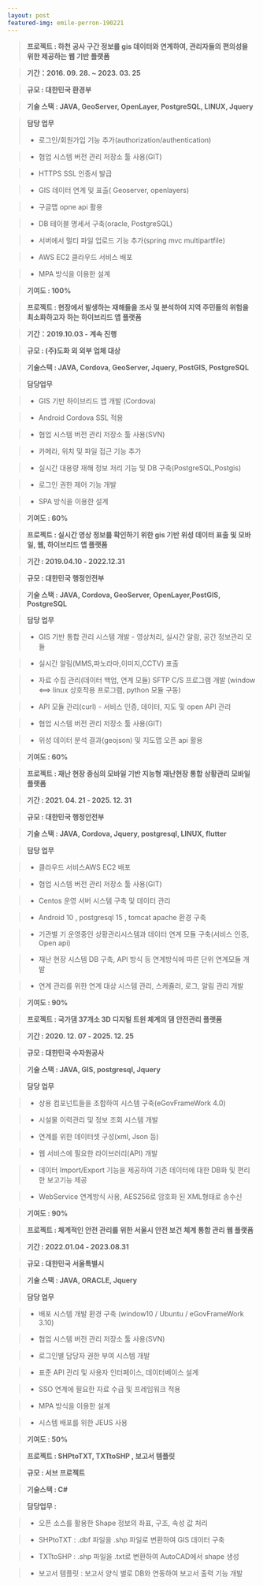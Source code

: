 ```yaml
---
layout: post
featured-img: emile-perron-190221
---
```


> **프로젝트 : 하천 공사 구간 정보를 gis 데이터와 연계하여, 관리자들의 편의성을 위한 제공하는 웹 기반 플랫폼**

> **기간：2016. 09. 28. ~ 2023. 03. 25**

> **규모 : 대한민국 환경부**

> **기술 스택  :  JAVA, GeoServer, OpenLayer, PostgreSQL, LINUX, Jquery**

> **담당 업무**  
> - 로그인/회원가입 기능 추가(authorization/authentication)

> - 협업 시스템 버전 관리 저장소 툴 사용(GIT)

> - HTTPS SSL 인증서 발급

> - GIS 데이터 연계 및 표출( Geoserver, openlayers)

> - 구글맵 opne api 활용

> - DB 테이블 명세서 구축(oracle, PostgreSQL)

> - 서버에서 멀티 파일 업로드 기능 추가(spring mvc multipartfile)

> - AWS EC2 클라우드 서비스 배포

> - MPA 방식을 이용한 설계

> **기여도  : 100%**


> **프로젝트 :  현장에서 발생하는 재해들을 조사 및 분석하여 지역 주민들의 위험을 최소화하고자 하는 하이브리드 앱 플랫폼**

> **기간：2019.10.03 - 계속 진행**

> **규모 : (주)도화 외 외부 업체 대상**

> **기술스택 :  JAVA, Cordova, GeoServer, Jquery, PostGIS, PostgreSQL**

> **담당업무**
  
> - GIS 기반 하이브리드 앱 개발 (Cordova)

> - Android Cordova SSL 적용

> - 협업 시스템 버전 관리 저장소 툴 사용(SVN)

> - 카메라, 위치 및 파일 접근 기능 추가

> - 실시간 대용량 재해 정보 처리 기능 및 DB 구축(PostgreSQL,Postgis)

> - 로그인 권한 제어 기능 개발

> - SPA 방식을 이용한 설계

> **기여도  : 60%**

> **프로젝트 :  실시간 영상 정보를 확인하기 위한 gis 기반 위성 데이터 표출 및 모바일, 웹, 하이브리드 앱 플랫폼**

> **기간 : 2019.04.10 - 2022.12.31**

> **규모 : 대한민국 행정안전부**

> **기술 스택  : JAVA, Cordova, GeoServer, OpenLayer,PostGIS, PostgreSQL**

> **담당 업무**  

> - GIS 기반 통합 관리 시스템 개발 - 영상처리, 실시간 알람, 공간 정보관리 모듈

> - 실시간 알림(MMS,파노라마,이미지,CCTV) 표출 

> - 자료 수집 관리(데이터 백업, 연계 모듈) SFTP C/S 프로그램 개발 (window <==> linux 상호작용 프로그램, python 모듈 구동) 

> - API 모듈 관리(curl) - 서비스 인증, 데이터, 지도 및 open API 관리

> - 협업 시스템 버전 관리 저장소 툴 사용(GIT)
 
> - 위성 데이터 분석 결과(geojson) 및 지도맵 오픈 api 활용

> **기여도  : 60%**


 > **프로젝트 : 재난 현장 중심의 모바일 기반 지능형 재난현장 통합 상황관리 모바일 플랫폼**

> **기간 : 2021. 04. 21 - 2025. 12. 31**

> **규모 : 대한민국 행정안전부**

> **기술 스택 :  JAVA, Cordova, Jquery, postgresql, LINUX, flutter**

> **담당 업무**  

> - 클라우드 서비스AWS EC2 배포

> - 협업 시스템 버전 관리 저장소 툴 사용(GIT)

> - Centos 운영 서버 시스템 구축 및 데이터 관리

> - Android 10 , postgresql 15 , tomcat apache  환경 구축

> - 기관별 기 운영중인 상황관리시스템과 데이터 연계 모듈 구축(서비스 인증, Open api)

> - 재난 현장 시스템 DB 구축,  API 방식 등 연계방식에 따른 단위 연계모듈 개발

> - 연계 관리를 위한 연계 대상 시스템 관리, 스케쥴러, 로그, 알림 관리 개발


> **기여도  : 90%**


 > **프로젝트 : 국가댐 37개소 3D 디지털 트윈 체계의 댐 안전관리 플랫폼**

> **기간 : 2020. 12. 07 - 2025. 12. 25**

> **규모 : 대한민국 수자원공사**

> **기술 스택 :  JAVA, GIS, postgresql, Jquery**

> **담당 업무**  

> - 상용 컴포넌트들을 조합하여 시스템 구축(eGovFrameWork 4.0)

> - 시설물 이력관리 및 정보 조회 시스템 개발

> - 연계를 위한 데이터셋 구성(xml, Json 등)

> - 웹 서비스에 필요한 라이브러리(API) 개발

> - 데이터 Import/Export 기능을 제공하여 기존 데이터에 대한 DB화 및 편리한 보고기능 제공

> - WebService 연계방식 사용, AES256로 암호화 된 XML형태로 송수신

> **기여도  : 90%**

> **프로젝트 :  체계적인 안전 관리를 위한 서울시 안전 보건 체계 통합 관리 웹 플랫폼**

> **기간 : 2022.01.04 - 2023.08.31**

> **규모 : 대한민국 서울특별시**

> **기술 스택  : JAVA, ORACLE, Jquery**

> **담당 업무**  

> - 배포 시스템 개발 환경 구축 (window10 / Ubuntu / eGovFrameWork 3.10)

> - 협업 시스템 버전 관리 저장소 툴 사용(SVN)

> - 로그인별 담당자 권한 부여 시스템 개발

> - 표준 API 관리 및 사용자 인터페이스, 데이터베이스 설계 

> - SSO 연계에 필요한 자료 수급 및 프레임워크 적용

> - MPA 방식을 이용한 설계

> - 시스템 배포를 위한 JEUS 사용

> **기여도  : 50%**

> **프로젝트 : SHPtoTXT, TXTtoSHP , 보고서 템플릿**

> **규모 : 서브 프로젝트**

> **기술스택 : C#**

> **담당업무 :**

> - 오픈 소스를 활용한 Shape 정보의 좌표, 구조, 속성 값 처리 

> - SHPtoTXT : .dbf 파일을 .shp 파일로 변환하여 GIS 데이터 구축

> - TXTtoSHP : .shp 파일을 .txt로 변환하여 AutoCAD에서 shape 생성

> - 보고서 템플릿 : 보고서 양식 별로 DB와 연동하여 보고서 출력 기능 개발





